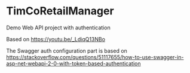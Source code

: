 # TimCoRetailManager

Demo Web API project with authentication

Based on https://youtu.be/_LdiqQ13NBo

The Swagger auth configuration part is based on https://stackoverflow.com/questions/51117655/how-to-use-swagger-in-asp-net-webapi-2-0-with-token-based-authentication
